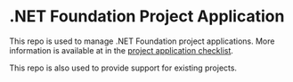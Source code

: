 # .NET Foundation Project Application

This repo is used to manage .NET Foundation project applications. More information is available at in the [project application checklist](https://github.com/dotnet/foundation/blob/master/guidance/new-projects.md).

This repo is also used to provide support for existing projects.
